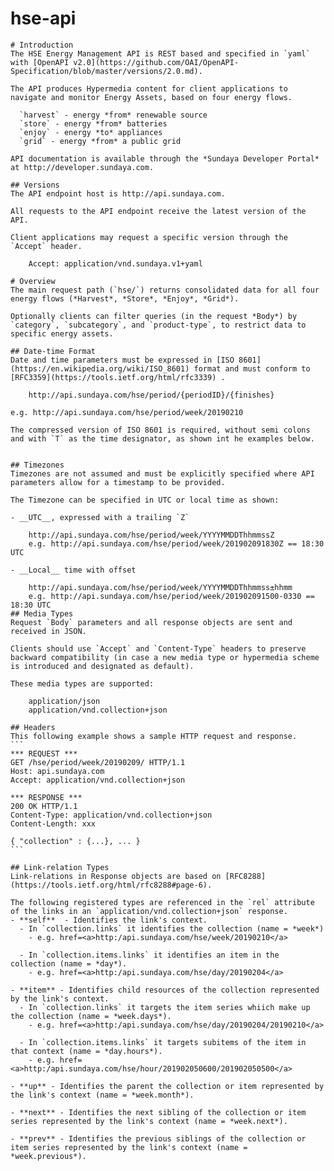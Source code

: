 # hse-api
    # Introduction
    The HSE Energy Management API is REST based and specified in `yaml` with [OpenAPI v2.0](https://github.com/OAI/OpenAPI-Specification/blob/master/versions/2.0.md).

    The API produces Hypermedia content for client applications to navigate and monitor Energy Assets, based on four energy flows.

      `harvest` - energy *from* renewable source
      `store` - energy *from* batteries
      `enjoy` - energy *to* appliances
      `grid` - energy *from* a public grid
    
    API documentation is available through the *Sundaya Developer Portal* at http://developer.sundaya.com. 

    ## Versions
    The API endpoint host is http://api.sundaya.com. 
    
    All requests to the API endpoint receive the latest version of the API.     
    
    Client applications may request a specific version through the `Accept` header.

        Accept: application/vnd.sundaya.v1+yaml

    # Overview
    The main request path (`hse/`) returns consolidated data for all four energy flows (*Harvest*, *Store*, *Enjoy*, *Grid*). 

    Optionally clients can filter queries (in the request *Body*) by `category`, `subcategory`, and `product-type`, to restrict data to specific energy assets. 

    ## Date-time Format
    Date and time parameters must be expressed in [ISO 8601](https://en.wikipedia.org/wiki/ISO_8601) format and must conform to [RFC3359](https://tools.ietf.org/html/rfc3339) .

        http://api.sundaya.com/hse/period/{periodID}/{finishes}

    e.g. http://api.sundaya.com/hse/period/week/20190210

    The compressed version of ISO 8601 is required, without semi colons and with `T` as the time designator, as shown int he examples below.
    

    ## Timezones
    Timezones are not assumed and must be explicitly specified where API parameters allow for a timestamp to be provided. 

    The Timezone can be specified in UTC or local time as shown:

    - __UTC__, expressed with a trailing `Z` 
    
        http://api.sundaya.com/hse/period/week/YYYYMMDDThhmmssZ
        e.g. http://api.sundaya.com/hse/period/week/201902091830Z == 18:30 UTC

    - __Local__ time with offset 
    
        http://api.sundaya.com/hse/period/week/YYYYMMDDThhmmss±hhmm
        e.g. http://api.sundaya.com/hse/period/week/201902091500-0330 == 18:30 UTC
    ## Media Types
    Request `Body` parameters and all response objects are sent and received in JSON. 

    Clients should use `Accept` and `Content-Type` headers to preserve backward compatibility (in case a new media type or hypermedia scheme is introduced and designated as default).

    These media types are supported:

        application/json 
        application/vnd.collection+json
    
    ## Headers
    This following example shows a sample HTTP request and response.
    ```
    *** REQUEST ***	
    GET /hse/period/week/20190209/ HTTP/1.1	
    Host: api.sundaya.com	
    Accept: application/vnd.collection+json	
        
    *** RESPONSE ***	
    200 OK HTTP/1.1	
    Content-Type: application/vnd.collection+json	
    Content-Length: xxx	
        
    { "collection" : {...}, ... }
    ```

    ## Link-relation Types
    Link-relations in Response objects are based on [RFC8288](https://tools.ietf.org/html/rfc8288#page-6). 

    The following registered types are referenced in the `rel` attribute of the links in an `application/vnd.collection+json` response. 
    - **self**	- Identifies the link's context.
      - In `collection.links` it identifies the collection (name = *week*)            
        - e.g. href=<a>http:/api.sundaya.com/hse/week/20190210</a>

      - In `collection.items.links` it identifies an item in the collection (name = *day*).
        - e.g. href=<a>http:/api.sundaya.com/hse/day/20190204</a>

    - **item** - Identifies child resources of the collection represented by the link's context. 
      - In `collection.links` it targets the item series whiich make up the collection (name = *week.days*).
        - e.g. href=<a>http:/api.sundaya.com/hse/day/20190204/20190210</a>

      - In `collection.items.links` it targets subitems of the item in that context (name = *day.hours*).
        - e.g. href=<a>http:/api.sundaya.com/hse/hour/201902050600/201902050500</a>

    - **up** - Identifies the parent the collection or item represented by the link's context (name = *week.month*).
        
    - **next** - Identifies the next sibling of the collection or item series represented by the link's context (name = *week.next*).

    - **prev** - Identifies the previous siblings of the collection or item series represented by the link's context (name = *week.previous*).
